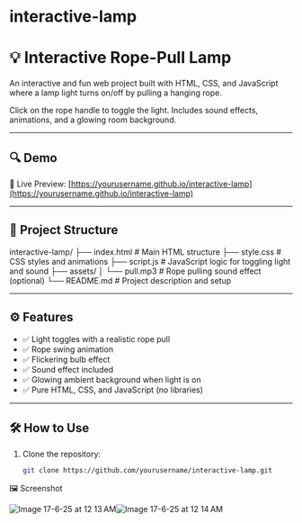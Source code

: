 # interactive-lamp
# 💡 Interactive Rope-Pull Lamp

An interactive and fun web project built with HTML, CSS, and JavaScript where a lamp light turns on/off by pulling a hanging rope.

Click on the rope handle to toggle the light. Includes sound effects, animations, and a glowing room background.

---

## 🔍 Demo

🚀 Live Preview: [https://yourusername.github.io/interactive-lamp](https://yourusername.github.io/interactive-lamp)

---

## 📁 Project Structure
interactive-lamp/
├── index.html # Main HTML structure
├── style.css # CSS styles and animations
├── script.js # JavaScript logic for toggling light and sound
├── assets/
│ └── pull.mp3 # Rope pulling sound effect (optional)
└── README.md # Project description and setup

---

## ⚙️ Features

- ✅ Light toggles with a realistic rope pull
- ✅ Rope swing animation
- ✅ Flickering bulb effect
- ✅ Sound effect included
- ✅ Glowing ambient background when light is on
- ✅ Pure HTML, CSS, and JavaScript (no libraries)

---

## 🛠️ How to Use

1. Clone the repository:
   ```bash
   git clone https://github.com/yourusername/interactive-lamp.git


🖼️ Screenshot

![Image 17-6-25 at 12 13 AM](https://github.com/user-attachments/assets/ca593afd-4e4d-4621-9535-427bb7ddda36)![Image 17-6-25 at 12 14 AM](https://github.com/user-attachments/assets/c2365e77-be66-486b-af97-c0a5e8078d3c)




